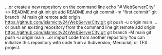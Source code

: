 …or create a new repository on the command line
echo "# WebServerCity" >> README.md
git init
git add README.md
git commit -m "first commit"
git branch -M main
git remote add origin https://github.com/islamicity24/WebServerCity.git
git push -u origin main
…or push an existing repository from the command line
git remote add origin https://github.com/islamicity24/WebServerCity.git
git branch -M main
git push -u origin main
…or import code from another repository
You can initialize this repository with code from a Subversion, Mercurial, or TFS project.

